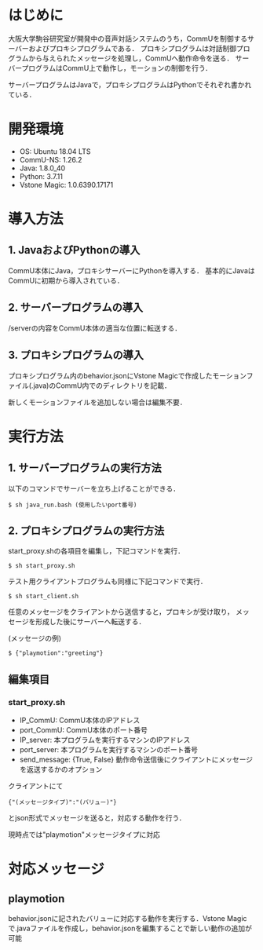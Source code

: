 # はじめに
大阪大学駒谷研究室が開発中の音声対話システムのうち，CommUを制御するサーバーおよびプロキシプログラムである．
プロキシプログラムは対話制御プログラムから与えられたメッセージを処理し，CommUへ動作命令を送る．
サーバープログラムはCommU上で動作し，モーションの制御を行う．

サーバープログラムはJavaで，プロキシプログラムはPythonでそれぞれ書かれている．

# 開発環境
- OS: Ubuntu 18.04 LTS
- CommU-NS: 1.26.2
- Java: 1.8.0_40
- Python: 3.7.11
- Vstone Magic: 1.0.6390.17171

# 導入方法
## 1. JavaおよびPythonの導入
CommU本体にJava，プロキシサーバーにPythonを導入する．
基本的にJavaはCommUに初期から導入されている．
## 2. サーバープログラムの導入
/serverの内容をCommU本体の適当な位置に転送する．

## 3. プロキシプログラムの導入
プロキシプログラム内のbehavior.jsonにVstone Magicで作成したモーションファイル(.java)のCommU内でのディレクトリを記載．

新しくモーションファイルを追加しない場合は編集不要．


# 実行方法

## 1. サーバープログラムの実行方法
以下のコマンドでサーバーを立ち上げることができる．
```shellscript
$ sh java_run.bash (使用したいport番号)
```
## 2. プロキシプログラムの実行方法
start_proxy.shの各項目を編集し，下記コマンドを実行．
```shellscript
$ sh start_proxy.sh
```

テスト用クライアントプログラムも同様に下記コマンドで実行．
```shellscript
$ sh start_client.sh
```

任意のメッセージをクライアントから送信すると，プロキシが受け取り，
メッセージを形成した後にサーバーへ転送する．

(メッセージの例)
```shellscript
$ {"playmotion":"greeting"}
```
## 編集項目

### start_proxy.sh
- IP_CommU: CommU本体のIPアドレス
- port_CommU: CommU本体のポート番号
- IP_server: 本プログラムを実行するマシンのIPアドレス
- port_server: 本プログラムを実行するマシンのポート番号
- send_message: {True, False} 動作命令送信後にクライアントにメッセージを返送するかのオプション

クライアントにて
```shellscript
{"(メッセージタイプ)":"(バリュー)"}
```
とjson形式でメッセージを送ると，対応する動作を行う．

現時点では"playmotion"メッセージタイプに対応

# 対応メッセージ
## playmotion
behavior.jsonに記されたバリューに対応する動作を実行する．Vstone Magicで.javaファイルを作成し，behavior.jsonを編集することで新しい動作の追加が可能

